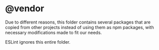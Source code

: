 # @vendor

Due to different reasons, this folder contains several packages that are copied from other projects instead of using them as npm packages, with necessary modifications made to fit our needs.

ESLint ignores this entire folder.